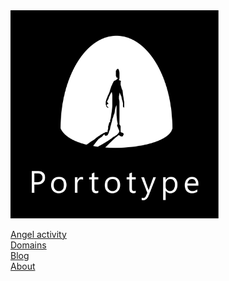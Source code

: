 <img src="documents/brand/logo-vertical-white-on-black.jpg" alt="portotype-logo" width="66%"/>

[Angel activity](/documents/angel/)  
[Domains](/documents/domains/)  
[Blog](https://patife.com)  
[About](/documents/about)  
